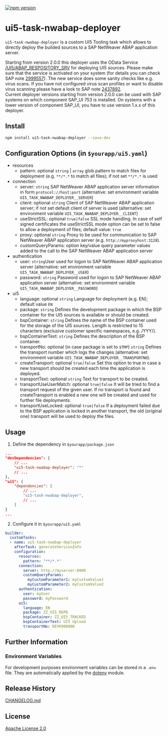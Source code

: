 [![npm version](https://badge.fury.io/js/ui5-task-nwabap-deployer.svg)](https://badge.fury.io/js/ui5-task-nwabap-deployer)

# ui5-task-nwabap-deployer

`ui5-task-nwabap-deployer` is a custom UI5 Tooling task which allows to directly deploy the builded sources to a SAP NetWeaver ABAP application server. 

Starting from version 2.0.0 this deployer uses the OData Service [/UI5/ABAP_RESPOSITORY_SRV](https://ui5.sap.com/#/topic/a883327a82ef4cc792f3c1e7b7a48de8) for deploying UI5 sources. Please make sure that the service is activated on your system (for details you can check SAP note [2999557](https://launchpad.support.sap.com/#/notes/2999557)). The new service does some sanity checks like e.g. virus scans. If you have not configured virus scan profiles or want to disable virus scanning please have a look to SAP note [2437892](https://launchpad.support.sap.com/#/notes/2437892).
</br>Current deployer versions starting from version 2.0.0 can be used with SAP systems on which component SAP_UI 753 is installed. On systems with a lower version of component SAP_UI, you have to use version 1.x.x of this deployer.

## Install
```bash
npm install ui5-task-nwabap-deployer --save-dev
```

## Configuration Options (in `$yourapp/ui5.yaml`)

- resources
    - pattern: optional `string` | `array` glob pattern to match files for deployment (e.g. `**/*.*` to match all files); if not set `**/*.*` is used
- connection
    - server: `string` SAP NetWeaver ABAP application server information in form `protocol://host:port` (alternative: set environment variable `UI5_TASK_NWABAP_DEPLOYER__SERVER`)
    - client: optional `string` Client of SAP NetWeaver ABAP application server; if not set default client of server is used (alternative: set environment variable `UI5_TASK_NWABAP_DEPLOYER__CLIENT`)
    - useStrictSSL: optional `true|false` SSL mode handling. In case of self signed certificates the useStrictSSL mode option can be set to false to allow a deployment of files; default value: `true`
    - proxy: optional `string` Proxy to be used for communication to SAP NetWeaver ABAP application server (e.g. `http://myproxyhost:3128`).
    - customQueryParams: option key/value query parameter values added to the call to the SAP NetWeaver ABAP application server
- authentication
    - user: `string`User used for logon to SAP NetWeaver ABAP application server (alternative: set environment variable `UI5_TASK_NWABAP_DEPLOYER__USER`)
    - password: `string` Password used for logon to SAP NetWeaver ABAP application server (alternative: set environment variable `UI5_TASK_NWABAP_DEPLOYER__PASSWORD`)
- ui5
    - language: optional `string` Language for deployment (e.g. EN); default value `EN`
    - package: `string` Defines the development package in which the BSP container for the UI5 sources is available or should be created.
    - bspContainer: `string` Defines the name of the BSP container used for the storage of the UI5 sources. Length is restricted to 15 characters (exclusive customer specific namespaces, e.g. /YYY/).
    - bspContainerText: `string` Defines the description of the BSP container.
    - transportNo: optional (in case package is set to `$TMP`) `string` Defines the transport number which logs the changes (alternative: set environment variable `UI5_TASK_NWABAP_DEPLOYER__TRANSPORTNO`).
    - createTransport: optional `true|false` Set this option to true in case a new transport should be created each time the application is deployed.
    - transportText: optional `string` Text for transport to be created.
    - transportUseUserMatch: optional `true|false` It will be tried to find a transport request of the given user. If no transport is found and createTransport is enabled a new one will be created and used for further file deployments.
    - transportUseLocked: optional `true|false` If a deployment failed due to the BSP application is locked in another transport, the old (original one) transport will be used to deploy the files.

## Usage

1. Define the dependency in `$yourapp/package.json`
```json
...
"devDependencies": {
    // ...
    "ui5-task-nwabap-deployer": "*"
    // ...
},
"ui5": {
    "dependencies": [
        // ...
        "ui5-task-nwabap-deployer",
        // ...
    ]
}
...
```

2. Configure it in `$yourapp/ui5.yaml`
```yaml
builder:
  customTasks:
  - name: ui5-task-nwabap-deployer
    afterTask: generateVersionInfo
    configuration: 
      resources:
        pattern: "**/*.*"
      connection:
        server: http://myserver:8000
        customQueryParams:
          myCustomParameter1: myCustomValue1
          myCustomParameter2: myCustomValue2
      authentication:
        user: myUser
        password: myPassword
      ui5:
        language: EN
        package: ZZ_UI5_REPO
        bspContainer: ZZ_UI5_TRACKED
        bspContainerText: UI5 Upload
        transportNo: DEVK900000    
```

## Further Information

### Environment Variables
For development purposes environment variables can be stored in a `.env` file. They are automatically applied by the [dotenv](https://www.npmjs.com/package/dotenv) module.

## Release History

[CHANGELOG.md](https://github.com/pfefferf/ui5-nwabap-deployer/blob/master/packages/ui5-task-nwabap-deployer/CHANGELOG.md)

## License

[Apache License 2.0](http://www.apache.org/licenses/LICENSE-2.0)
